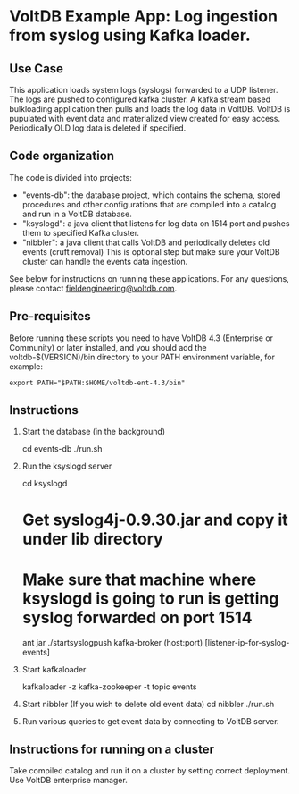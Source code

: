 # VoltDB Example App: Log ingestion from syslog using Kafka loader.

Use Case
--------
This application loads system logs (syslogs) forwarded to a UDP listener. The logs are pushed to configured kafka cluster.
A kafka stream based bulkloading application then pulls and loads the log data in VoltDB.
VoltDB is pupulated with event data and materialized view created for easy access.
Periodically OLD log data is deleted if specified.

Code organization
-----------------
The code is divided into projects:

- "events-db": the database project, which contains the schema, stored procedures and other configurations that are compiled into a catalog and run in a VoltDB database.  
- "ksyslogd": a java client that listens for log data on 1514 port and pushes them to specified Kafka cluster.
- "nibbler": a java client that calls VoltDB and periodically deletes old events (cruft removal) This is optional step but make sure your VoltDB cluster can handle the events data ingestion.

See below for instructions on running these applications.  For any questions, 
please contact fieldengineering@voltdb.com.

Pre-requisites
--------------
Before running these scripts you need to have VoltDB 4.3 (Enterprise or Community) or later installed, and you should add the voltdb-$(VERSION)/bin directory to your PATH environment variable, for example:

    export PATH="$PATH:$HOME/voltdb-ent-4.3/bin"


Instructions
------------

1. Start the database (in the background)

    cd events-db
    ./run.sh
     
2. Run the ksyslogd server

    cd ksyslogd
    # Get syslog4j-0.9.30.jar and copy it under lib directory
    # Make sure that machine where ksyslogd is going to run is getting syslog forwarded on port 1514
    ant jar
    ./startsyslogpush kafka-broker (host:port) [listener-ip-for-syslog-events]

4. Start kafkaloader

    kafkaloader -z kafka-zookeeper -t topic events

5. Start nibbler (If you wish to delete old event data)
    cd nibbler
    ./run.sh


6. Run various queries to get event data by connecting to VoltDB server.

Instructions for running on a cluster
-------------------------------------

Take compiled catalog and run it on a cluster by setting correct deployment. Use VoltDB enterprise manager.
